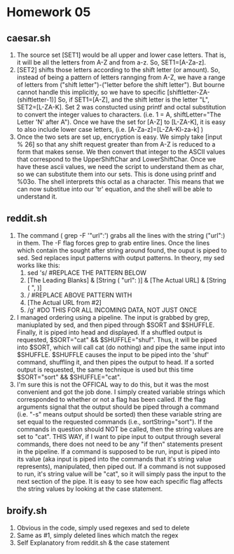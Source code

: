 Homework 05
===========

caesar.sh
---------
1. The source set [SET1] would be all upper and lower case letters. That is, it will be all the letters from A-Z and from a-z. So, SET1=[A-Za-z]. 
2. [SET2] shifts those letters according to the shift letter (or amount). So, instead of being a pattern of letters rannging from A-Z, we have a range of letters from ("shift letter")-("letter before the shift letter"). But bourne cannot handle this implicitly, so we have to specific [shiftletter-ZA-(shiftletter-1)] So, if SET1=[A-Z], and the shift letter is the letter "L", SET2=[L-ZA-K]. Set 2 was constucted using printf and octal substitution to convert the integer values to characters. (i.e. 1 = A, shiftLetter="The Letter 'N' after A"). Once we have the set for [A-Z] to [L-ZA-K], it is easy to also include lower case letters, (i.e. [A-Za-z]=[L-ZA-Kl-za-k] )
3. Once the two sets are set up, encryption is easy. We simply take [input % 26] so that any shift request greater than from A-Z is reduced to a form that makes sense. We then convert that integer to the ASCII values that correspond to the UpperShiftChar and LowerShiftChar. Once we have these ascii values, we need the script to understand them as char, so we can substitute them into our sets. This is done using printf and %03o. The shell interprets this octal as a character. This means that we can now substitue into our 'tr' equation, and the shell will be able to understand it.

reddit.sh
---------
1. The command ( grep -F '"url":') grabs all the lines with the string ("url":) in them. The -F flag forces grep to grab entire lines. Once the lines which contain the sought after string around found, the ouput is piped to sed. Sed replaces input patterns with output patterns. In theory, my sed works like this:
	1. sed 's/			#REPLACE THE PATTERN BELOW
	2. [The Leading Blanks] & [String ( "url": )] & [The Actual URL] & [String ( ", )]
	3. /				#REPLACE ABOVE PATTERN WITH
	4. [The Actual URL from #2] 
	5. /g'				#DO THIS FOR ALL INCOMING DATA, NOT JUST ONCE 
2. I managed ordering using a pipeline. The input is grabbed by grep, maniuplated by sed, and then piped through $SORT and $SHUFFLE. Finally, it is piped into head and displayed. If a shuffled output is requested, $SORT="cat" && $SHUFFLE="shuf". Thus, it will be piped into $SORT, which will call cat (do nothing) and pipe the same input into $SHUFFLE. $SHUFFLE causes the input to be piped into the 'shuf' command, shuffling it, and then pipes the output to head. If a sorted output is requested, the same technique is used but this time $SORT="sort" && $SHUFFLE="cat".
3. I'm sure this is not the OFFICAL way to do this, but it was the most convenient and got the job done. I simply created variable strings which corresponded to whether or not a flag has been called. If the flag arguments signal that the output should be piped through a command (i.e. "-s" means output should be sorted) then these variable string are set equal to the requested commands (i.e., sortString="sort"). If the commands in question should NOT be called, then the string values are set to "cat". THIS WAY, if I want to pipe input to output through several commands, there does not need to be any "if then" statements present in the pipeline. If a command is supposed to be run, input is piped into its value (aka input is piped into the commands that it's string value represents), manipulated, then piped out. If a command is not supposed to run, it's string value will be "cat", so it will simply pass the input to the next section of the pipe. It is easy to see how each specific flag affects the string values by looking at the case statement. 

broify.sh
---------
1. Obvious in the code, simply used regexes and sed to delete
2. Same as #1, simply deleted lines which match the regex
3. Self Explanatory from reddit.sh & the case statement
